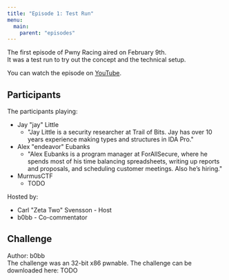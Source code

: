 ```yaml
---
title: "Episode 1: Test Run"
menu:
  main:
    parent: "episodes"
---
```


The first episode of Pwny Racing aired on February 9th.  
It was a test run to try out the concept and the technical setup.  

You can watch the episode on [YouTube](https://www.youtube.com/watch?v=L_ZqbkCQs1s).

## Participants

The participants playing:  

* Jay "jay" Little
  - "Jay Little is a security researcher at Trail of Bits. Jay has over 10 years experience making types and structures in IDA Pro."
* Alex "endeavor" Eubanks
  - "Alex Eubanks is a program manager at ForAllSecure, where he spends most of his time balancing spreadsheets, writing up reports and proposals, and scheduling customer meetings. Also he’s hiring."
* MurmusCTF
  - TODO

Hosted by:

* Carl "Zeta Two" Svensson - Host
* b0bb - Co-commentator

## Challenge

Author: b0bb  
The challenge was an 32-bit x86 pwnable. The challenge can be downloaded here: TODO

